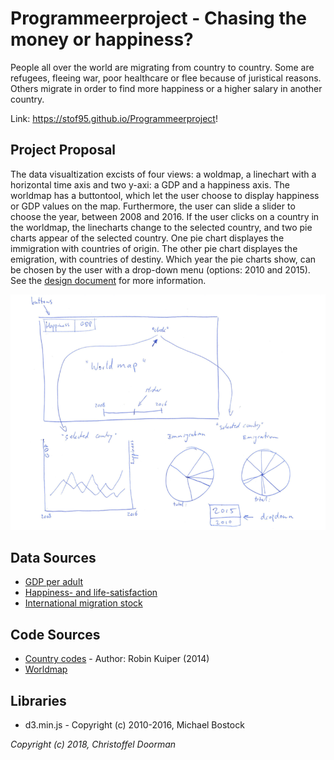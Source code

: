 # Programmeerproject - Chasing the money or happiness?
People all over the world are migrating from country to country. Some are refugees, fleeing war, poor healthcare or flee because of juristical reasons. Others migrate in order to find more happiness or a higher salary in another country.

Link: https://stof95.github.io/Programmeerproject!

## Project Proposal
The data visualtization excists of four views: a woldmap, a linechart with a horizontal time axis and two y-axi: a GDP and a happiness axis. The worldmap has a buttontool, which let the user choose to display happiness or GDP values on the map. Furthermore, the user can slide a slider to choose the year, between 2008 and 2016. If the user clicks on a country in the worldmap, the linecharts change to the selected country, and two pie charts appear of the selected country. One pie chart displayes the immigration with countries of origin. The other pie chart displayes the emigration, with countries of destiny. Which year the pie charts show, can be chosen by the user with a drop-down menu (options: 2010 and 2015). See the [design document](/DESIGN.md) for more information.

![Project sketch](/doc/project_sketch.png)

## Data Sources
* [GDP per adult](http://wid.world/data/)
* [Happiness- and life-satisfaction](https://ourworldindata.org/happiness-and-life-satisfaction/)
* [International migration stock](http://www.un.org/en/development/desa/population/migration/data/estimates2/estimates17.shtml)

## Code Sources
* [Country codes](https://data.mprog.nl/course/30%20Homework/140%20D3%20Map/countries.js) - Author: Robin Kuiper (2014)
* [Worldmap](http://bl.ocks.org/tomschulze/961d57bd1bbd2a9ef993f2e8645cb8d2)

## Libraries
* d3.min.js - Copyright (c) 2010-2016, Michael Bostock

*Copyright (c) 2018, Christoffel Doorman*
